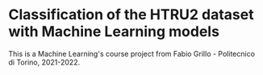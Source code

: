 # Classification of the HTRU2 dataset with Machine Learning models

This is a Machine Learning's course project from Fabio Grillo - Politecnico di Torino, 2021-2022.
